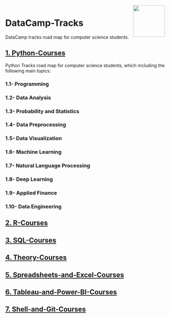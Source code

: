 <img align="right" width="100" height="100" src="https://github.com/cs-MohamedAyman/DataCamp-Tracks/blob/master/organizations-logos/datacamp.jpg">

# DataCamp-Tracks
DataCamp tracks road map for computer science students.

## [1. Python-Courses](https://github.com/cs-MohamedAyman/DataCamp-Tracks/tree/master/1.Python-Courses)
Python Tracks road map for computer science students, which including the following main topics:

### 1.1- Programming
### 1.2- Data Analysis
### 1.3- Probability and Statistics
### 1.4- Data Preprocessing
### 1.5- Data Visualization
### 1.6- Machine Learning
### 1.7- Natural Language Processing
### 1.8- Deep Learning
### 1.9- Applied Finance
### 1.10- Data Engineering

## [2. R-Courses](https://github.com/cs-MohamedAyman/DataCamp-Tracks/tree/master/2.R-Courses)

## [3. SQL-Courses](https://github.com/cs-MohamedAyman/DataCamp-Tracks/tree/master/3.SQL-Courses)

## [4. Theory-Courses](https://github.com/cs-MohamedAyman/DataCamp-Tracks/tree/master/4.Theory-Courses)

## [5. Spreadsheets-and-Excel-Courses](https://github.com/cs-MohamedAyman/DataCamp-Tracks/tree/master/5.Spreadsheets-and-Excel-Courses)

## [6. Tableau-and-Power-BI-Courses](https://github.com/cs-MohamedAyman/DataCamp-Tracks/tree/master/6.Tableau-and-Power-BI-Courses)

## [7. Shell-and-Git-Courses](https://github.com/cs-MohamedAyman/DataCamp-Tracks/tree/master/7.Shell-and-Git-Courses)
